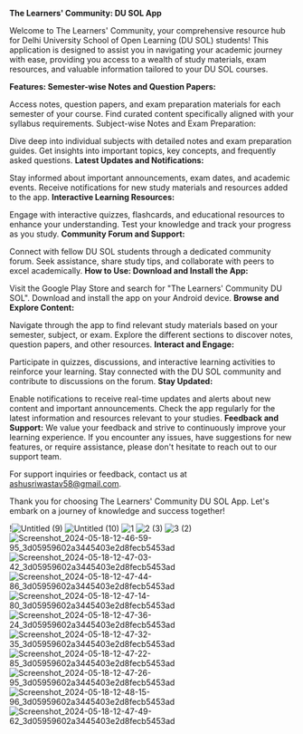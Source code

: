 **The Learners' Community: DU SOL App**

Welcome to The Learners' Community, your comprehensive resource hub for Delhi University School of Open Learning (DU SOL) students! This application is designed to assist you in navigating your academic journey with ease, providing you access to a wealth of study materials, exam resources, and valuable information tailored to your DU SOL courses.

**Features:
Semester-wise Notes and Question Papers:**

Access notes, question papers, and exam preparation materials for each semester of your course.
Find curated content specifically aligned with your syllabus requirements.
Subject-wise Notes and Exam Preparation:

Dive deep into individual subjects with detailed notes and exam preparation guides.
Get insights into important topics, key concepts, and frequently asked questions.
**Latest Updates and Notifications:**

Stay informed about important announcements, exam dates, and academic events.
Receive notifications for new study materials and resources added to the app.
**Interactive Learning Resources:**

Engage with interactive quizzes, flashcards, and educational resources to enhance your understanding.
Test your knowledge and track your progress as you study.
**Community Forum and Support:**

Connect with fellow DU SOL students through a dedicated community forum.
Seek assistance, share study tips, and collaborate with peers to excel academically.
**How to Use:
Download and Install the App:**

Visit the Google Play Store and search for "The Learners' Community DU SOL".
Download and install the app on your Android device.
**Browse and Explore Content:**

Navigate through the app to find relevant study materials based on your semester, subject, or exam.
Explore the different sections to discover notes, question papers, and other resources.
**Interact and Engage:**

Participate in quizzes, discussions, and interactive learning activities to reinforce your learning.
Stay connected with the DU SOL community and contribute to discussions on the forum.
**Stay Updated:**

Enable notifications to receive real-time updates and alerts about new content and important announcements.
Check the app regularly for the latest information and resources relevant to your studies.
**Feedback and Support:**
We value your feedback and strive to continuously improve your learning experience. If you encounter any issues, have suggestions for new features, or require assistance, please don't hesitate to reach out to our support team.

For support inquiries or feedback, contact us at ashusriwastav58@gmail.com.

Thank you for choosing The Learners' Community DU SOL App. Let's embark on a journey of knowledge and success together!

!![Untitled (9)](https://github.com/AshuSriwastav07/The-Learners-Community-DU-SOL/assets/68800012/98f1c4ac-0ead-4c43-9ed8-70a05d9cd03c)
![Untitled (10)](https://github.com/AshuSriwastav07/The-Learners-Community-DU-SOL/assets/68800012/56c4db46-9b04-44ab-a908-c5fdec9a1e13)
![1](https://github.com/AshuSriwastav07/The-Learners-Community-DU-SOL/assets/68800012/43ab9cc0-ab65-40cc-a332-aa059093cb73)
![2 (3)](https://github.com/AshuSriwastav07/The-Learners-Community-DU-SOL/assets/68800012/d94da628-a3f4-485c-b6c7-80fdf24324cf)
![3 (2)](https://github.com/AshuSriwastav07/The-Learners-Community-DU-SOL/assets/68800012/c325a73d-ae7e-4576-ae98-77b264a90bcf)
![Screenshot_2024-05-18-12-46-59-95_3d05959602a3445403e2d8fecb5453ad](https://github.com/AshuSriwastav07/The-Learners-Community-DU-SOL/assets/68800012/477951c7-189d-498a-98f8-a5f22b101665)
![Screenshot_2024-05-18-12-47-03-42_3d05959602a3445403e2d8fecb5453ad](https://github.com/AshuSriwastav07/The-Learners-Community-DU-SOL/assets/68800012/10caa5a4-5115-42e3-9b68-8847c294d23a)
![Screenshot_2024-05-18-12-47-44-86_3d05959602a3445403e2d8fecb5453ad](https://github.com/AshuSriwastav07/The-Learners-Community-DU-SOL/assets/68800012/90155034-0d04-4b17-8ed2-30935703a44f)
![Screenshot_2024-05-18-12-47-14-80_3d05959602a3445403e2d8fecb5453ad](https://github.com/AshuSriwastav07/The-Learners-Community-DU-SOL/assets/68800012/8f03b027-dd9b-465c-8c43-579bebb506aa)
![Screenshot_2024-05-18-12-47-36-24_3d05959602a3445403e2d8fecb5453ad](https://github.com/AshuSriwastav07/The-Learners-Community-DU-SOL/assets/68800012/8245b1c8-ca33-43ea-b3c1-70caf2af284e)
![Screenshot_2024-05-18-12-47-32-35_3d05959602a3445403e2d8fecb5453ad](https://github.com/AshuSriwastav07/The-Learners-Community-DU-SOL/assets/68800012/3c408a7d-481d-42a0-9c57-170c500ff453)
![Screenshot_2024-05-18-12-47-22-85_3d05959602a3445403e2d8fecb5453ad](https://github.com/AshuSriwastav07/The-Learners-Community-DU-SOL/assets/68800012/7c891652-6d8c-42ba-bf1f-ac985375a3df)
![Screenshot_2024-05-18-12-47-26-95_3d05959602a3445403e2d8fecb5453ad](https://github.com/AshuSriwastav07/The-Learners-Community-DU-SOL/assets/68800012/60f22eae-23a6-4f28-a014-3780eb5c762d)
![Screenshot_2024-05-18-12-48-15-96_3d05959602a3445403e2d8fecb5453ad](https://github.com/AshuSriwastav07/The-Learners-Community-DU-SOL/assets/68800012/41f0cf8e-1461-4ef8-9927-28f953851755)
![Screenshot_2024-05-18-12-47-49-62_3d05959602a3445403e2d8fecb5453ad](https://github.com/AshuSriwastav07/The-Learners-Community-DU-SOL/assets/68800012/13196e5b-63ca-49fa-96f2-d44ee0343659)







